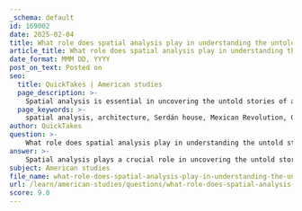 ```yaml
---
_schema: default
id: 169002
date: 2025-02-04
title: What role does spatial analysis play in understanding the untold stories of architecture?
article_title: What role does spatial analysis play in understanding the untold stories of architecture?
date_format: MMM DD, YYYY
post_on_text: Posted on
seo:
  title: QuickTakes | American studies
  page_description: >-
    Spatial analysis is essential in uncovering the untold stories of architecture by examining the relationships between spaces and their socio-historical contexts, exemplified through cases like the Serdán house in the Mexican Revolution.
  page_keywords: >-
    spatial analysis, architecture, Serdán house, Mexican Revolution, GIS, spatial data, gendered spaces, tactical decisions, power dynamics, resistance, agency, spatial violence, colonialism, segregation, women's narratives, architectural history, historical significance
author: QuickTakes
question: >-
    What role does spatial analysis play in understanding the untold stories of architecture?
answer: >-
    Spatial analysis plays a crucial role in uncovering the untold stories of architecture by examining how physical spaces are organized and how they relate to social, economic, and environmental factors. This method utilizes various tools, including geographic information systems (GIS), to analyze spatial data, which can reveal insights into the historical and cultural significance of architectural designs.\n\nIn the context of the Serdán house during the Mexican Revolution, spatial analysis can illuminate how the layout of the building influenced the actions of its inhabitants, particularly in terms of gendered spaces and tactical decisions. For instance, the arrangement of rooms and public areas may have facilitated or restricted the activities of women like Carmen Serdán, who played a pivotal role in revolutionary efforts. By analyzing these spatial configurations, researchers can better understand the dynamics of power, resistance, and agency within the architectural context.\n\nMoreover, spatial analysis can highlight issues of spatial violence, where the design of urban environments perpetuates harm and inequality. This understanding is essential for addressing the legacies of colonialism and segregation in architecture, as it allows for a critical examination of how certain spaces have been constructed to isolate or marginalize communities.\n\nAdditionally, the reframing of architectural history to include women's narratives and contributions can be significantly enhanced through spatial analysis. By recognizing how women have inhabited and appropriated architectural spaces, scholars can challenge traditional historical narratives that often overlook their roles in revolutionary movements and other significant events.\n\nIn summary, spatial analysis serves as a powerful tool for revealing the complex relationships between architecture and the socio-historical contexts in which it exists, thereby uncovering untold stories and advocating for a more inclusive understanding of architectural history.
subject: American studies
file_name: what-role-does-spatial-analysis-play-in-understanding-the-untold-stories-of-architecture.md
url: /learn/american-studies/questions/what-role-does-spatial-analysis-play-in-understanding-the-untold-stories-of-architecture
score: 9.0
---
```


&nbsp;